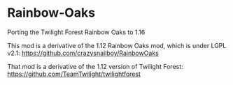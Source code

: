 # Rainbow-Oaks
Porting the Twilight Forest Rainbow Oaks to 1.16

This mod is a derivative of the 1.12 Rainbow Oaks mod, which is under LGPL v2.1:
https://github.com/crazysnailboy/RainbowOaks

That mod is a derivative of the 1.12 version of Twilight Forest:
https://github.com/TeamTwilight/twilightforest